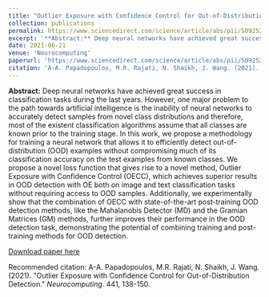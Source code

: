 ```yaml
---
title: "Outlier Exposure with Confidence Control for Out-of-Distribution Detection"
collection: publications
permalink: https://www.sciencedirect.com/science/article/abs/pii/S0925231221002393?via%3Dihub
excerpt: '**Abstract:** Deep neural networks have achieved great success in classification tasks during the last years. However, one major problem to the path towards artificial intelligence is the inability of neural networks to accurately detect samples from novel class distributions and therefore, most of the existent classification algorithms assume that all classes are known prior to the training stage. In this work, we propose a methodology for training a neural network that allows it to efficiently detect out-of-distribution (OOD) examples without compromising much of its classification accuracy on the test examples from known classes. We propose a novel loss function that gives rise to a novel method, Outlier Exposure with Confidence Control (OECC), which achieves superior results in OOD detection with OE both on image and text classification tasks without requiring access to OOD samples. Additionally, we experimentally show that the combination of OECC with state-of-the-art post-training OOD detection methods, like the Mahalanobis Detector (MD) and the Gramian Matrices (GM) methods, further improves their performance in the OOD detection task, demonstrating the potential of combining training and post-training methods for OOD detection.'
date: 2021-06-21
venue: 'Neurocomputing'
paperurl: 'https://www.sciencedirect.com/science/article/abs/pii/S0925231221002393?via%3Dihub'
citation: 'A-A. Papadopoulos, M.R. Rajati, N. Shaikh, J. Wang. (2021). "Outlier Exposure with Confidence Control for Out-of-Distribution Detection." <i>Neurocomputing</i>. 441, 138-150.'
---
```

**Abstract:** Deep neural networks have achieved great success in classification tasks during the last years. However, one major problem to the path towards artificial intelligence is the inability of neural networks to accurately detect samples from novel class distributions and therefore, most of the existent classification algorithms assume that all classes are known prior to the training stage. In this work, we propose a methodology for training a neural network that allows it to efficiently detect out-of-distribution (OOD) examples without compromising much of its classification accuracy on the test examples from known classes. We propose a novel loss function that gives rise to a novel method, Outlier Exposure with Confidence Control (OECC), which achieves superior results in OOD detection with OE both on image and text classification tasks without requiring access to OOD samples. Additionally, we experimentally show that the combination of OECC with state-of-the-art post-training OOD detection methods, like the Mahalanobis Detector (MD) and the Gramian Matrices (GM) methods, further improves their performance in the OOD detection task, demonstrating the potential of combining training and post-training methods for OOD detection.

[Download paper here](https://arxiv.org/pdf/1906.03509.pdf)

Recommended citation: A-A. Papadopoulos, M.R. Rajati, N. Shaikh, J. Wang. (2021). "Outlier Exposure with Confidence Control for Out-of-Distribution Detection." <i>Neurocomputing</i>. 441, 138-150.
